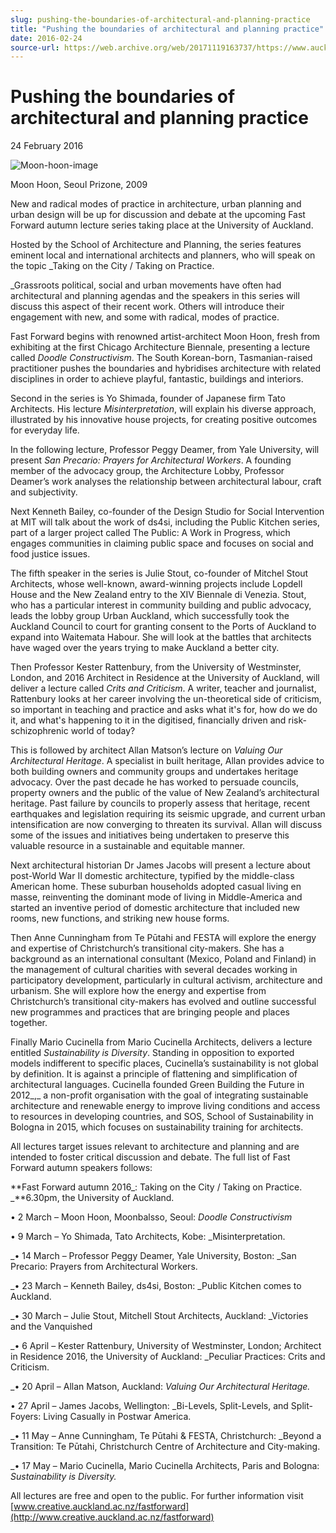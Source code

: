 ```yaml
---
slug: pushing-the-boundaries-of-architectural-and-planning-practice
title: "Pushing the boundaries of architectural and planning practice"
date: 2016-02-24
source-url: https://web.archive.org/web/20171119163737/https://www.auckland.ac.nz/en/about/news-events-and-notices/news/news-2016/02/pushing-the-boundaries-of-architectural-and-planning-practice-.html
---
```

Pushing the boundaries of architectural and planning practice
=============================================================

24 February 2016

![Moon-hoon-image](https://www.auckland.ac.nz/en/about/news-events-and-notices/news/news-2016/02/pushing-the-boundaries-of-architectural-and-planning-practice-/_jcr_content/par/textimage/image.img.jpg/1456691980639.jpg "Moon-hoon-image")

Moon Hoon, Seoul Prizone, 2009

New and radical modes of practice in architecture, urban planning and urban design will be up for discussion and debate at the upcoming Fast Forward autumn lecture series taking place at the University of Auckland.  
  
Hosted by the School of Architecture and Planning, the series features eminent local and international architects and planners, who will speak on the topic _Taking on the City / Taking on Practice.  
  
_Grassroots political, social and urban movements have often had architectural and planning agendas and the speakers in this series will discuss this aspect of their recent work. Others will introduce their engagement with new, and some with radical, modes of practice.

Fast Forward begins with renowned artist-architect Moon Hoon, fresh from exhibiting at the first Chicago Architecture Biennale, presenting a lecture called _Doodle Constructivism_. The South Korean-born, Tasmanian-raised practitioner pushes the boundaries and hybridises architecture with related disciplines in order to achieve playful, fantastic, buildings and interiors.

Second in the series is Yo Shimada, founder of Japanese firm Tato Architects. His lecture _Misinterpretation_, will explain his diverse approach, illustrated by his innovative house projects, for creating positive outcomes for everyday life.  
  
In the following lecture, Professor Peggy Deamer, from Yale University, will present _San Precario: Prayers for Architectural Workers_. A founding member of the advocacy group, the Architecture Lobby, Professor Deamer’s work analyses the relationship between architectural labour, craft and subjectivity.

Next Kenneth Bailey, co-founder of the Design Studio for Social Intervention at MIT will talk about the work of ds4si, including the Public Kitchen series, part of a larger project called The Public: A Work in Progress, which engages communities in claiming public space and focuses on social and food justice issues.

The fifth speaker in the series is Julie Stout, co-founder of Mitchel Stout Architects, whose well-known, award-winning projects include Lopdell House and the New Zealand entry to the XIV Biennale di Venezia. Stout, who has a particular interest in community building and public advocacy, leads the lobby group Urban Auckland, which successfully took the Auckland Council to court for granting consent to the Ports of Auckland to expand into Waitemata Habour. She will look at the battles that architects have waged over the years trying to make Auckland a better city.

Then Professor Kester Rattenbury, from the University of Westminster, London, and 2016 Architect in Residence at the University of Auckland, will deliver a lecture called _Crits and Criticism_. A writer, teacher and journalist, Rattenbury looks at her career involving the un-theoretical side of criticism, so important in teaching and practice and asks what it's for, how do we do it, and what's happening to it in the digitised, financially driven and risk-schizophrenic world of today?   

This is followed by architect Allan Matson’s lecture on _Valuing Our Architectural Heritage_. A specialist in built heritage, Allan provides advice to both building owners and community groups and undertakes heritage advocacy. Over the past decade he has worked to persuade councils, property owners and the public of the value of New Zealand’s architectural heritage. Past failure by councils to properly assess that heritage, recent earthquakes and legislation requiring its seismic upgrade, and current urban intensification are now converging to threaten its survival. Allan will discuss some of the issues and initiatives being undertaken to preserve this valuable resource in a sustainable and equitable manner.  
  
Next architectural historian Dr James Jacobs will present a lecture about post-World War II domestic architecture, typified by the middle-class American home. These suburban households adopted casual living en masse, reinventing the dominant mode of living in Middle-America and started an inventive period of domestic architecture that included new rooms, new functions, and striking new house forms.  
  
Then Anne Cunningham from Te Pūtahi and FESTA will explore the energy and expertise of Christchurch’s transitional city-makers. She has a background as an international consultant (Mexico, Poland and Finland) in the management of cultural charities with several decades working in participatory development, particularly in cultural activism, architecture and urbanism. She will explore how the energy and expertise from Christchurch’s transitional city-makers has evolved and outline successful new programmes and practices that are bringing people and places together.

Finally Mario Cucinella from Mario Cucinella Architects, delivers a lecture entitled _Sustainability is Diversity_. Standing in opposition to exported models indifferent to specific places, Cucinella’s sustainability is not global by definition. It is against a principle of flattening and simplification of architectural languages. Cucinella founded Green Building the Future in 2012_,_ a non-profit organisation with the goal of integrating sustainable architecture and renewable energy to improve living conditions and access to resources in developing countries, and SOS, School of Sustainability in Bologna in 2015, which focuses on sustainability training for architects.

All lectures target issues relevant to architecture and planning and are intended to foster critical discussion and debate. The full list of Fast Forward autumn speakers follows:  
  
**Fast Forward autumn 2016_: Taking on the City / Taking on Practice.  
_**6.30pm, the University of Auckland.  

• 2 March – Moon Hoon, Moonbalsso, Seoul: _Doodle Constructivism_  
  
• 9 March – Yo Shimada, Tato Architects, Kobe: _Misinterpretation.  
  
_• 14 March – Professor Peggy Deamer, Yale University, Boston: _San Precario: Prayers from Architectural Workers.  
  
_• 23 March – Kenneth Bailey, ds4si, Boston: _Public Kitchen comes to Auckland.  
  
_• 30 March – Julie Stout, Mitchell Stout Architects, Auckland: _Victories and the Vanquished  
  
_• 6 April – Kester Rattenbury, University of Westminster, London; Architect in Residence 2016, the University of Auckland: _Peculiar Practices: Crits and Criticism.  
  
_• 20 April – Allan Matson, Auckland: _Valuing Our Architectural Heritage._

• 27 April – James Jacobs, Wellington: _Bi-Levels, Split-Levels, and Split-Foyers: Living Casually in Postwar America.  
  
_• 11 May – Anne Cunningham, Te Pūtahi & FESTA, Christchurch: _Beyond a Transition: Te Pūtahi, Christchurch Centre of Architecture and City-making.  
  
_• 17 May – Mario Cucinella, Mario Cucinella Architects, Paris and Bologna: _Sustainability is Diversity._

All lectures are free and open to the public. For further information visit [www.creative.auckland.ac.nz/fastforward](http://www.creative.auckland.ac.nz/fastforward)
